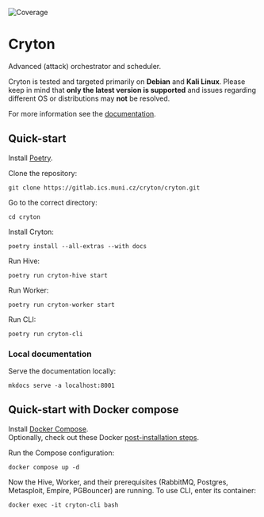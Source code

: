 ![Coverage](https://gitlab.ics.muni.cz/cryton/cryton/badges/master/coverage.svg)

[//]: # (TODO: add badges for python versions, black, pylint, flake8, unit tests, integration tests)

# Cryton
Advanced (attack) orchestrator and scheduler.

Cryton is tested and targeted primarily on **Debian** and **Kali Linux**. Please keep in mind that **only 
the latest version is supported** and issues regarding different OS or distributions may **not** be resolved.

For more information see the [documentation](https://cryton.gitlab-pages.ics.muni.cz/).

## Quick-start
Install [Poetry](https://python-poetry.org/docs/).

Clone the repository:
```shell
git clone https://gitlab.ics.muni.cz/cryton/cryton.git
```

Go to the correct directory:
```shell
cd cryton
```

Install Cryton:
```shell
poetry install --all-extras --with docs
```

Run Hive:
```shell
poetry run cryton-hive start
```

Run Worker:
```shell
poetry run cryton-worker start
```

Run CLI:
```shell
poetry run cryton-cli
```

### Local documentation
Serve the documentation locally:
```shell
mkdocs serve -a localhost:8001
```

## Quick-start with Docker compose
Install [Docker Compose](https://docs.docker.com/compose/install/).  
Optionally, check out these Docker [post-installation steps](https://docs.docker.com/engine/install/linux-postinstall/).

Run the Compose configuration:
```shell
docker compose up -d
```

Now the Hive, Worker, and their prerequisites (RabbitMQ, Postgres, Metasploit, Empire, PGBouncer) are running. To use CLI, enter its container:
```shell
docker exec -it cryton-cli bash
```
